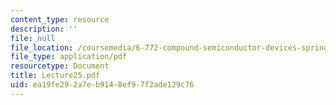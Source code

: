 ```yaml
---
content_type: resource
description: ''
file: null
file_location: /coursemedia/6-772-compound-semiconductor-devices-spring-2003/ea19fe292a7eb9148ef97f2ade129c76_Lecture25.pdf
file_type: application/pdf
resourcetype: Document
title: Lecture25.pdf
uid: ea19fe29-2a7e-b914-8ef9-7f2ade129c76
---
```

